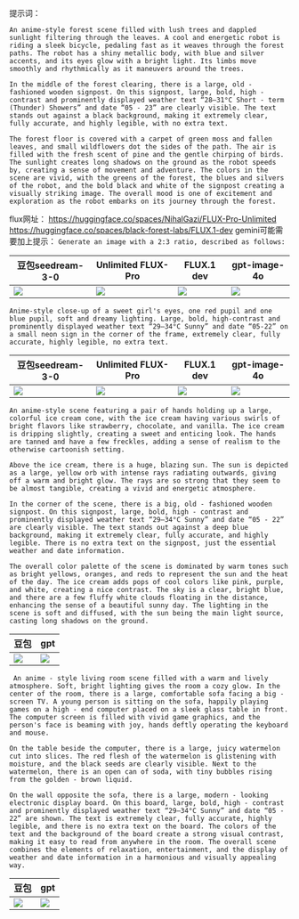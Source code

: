 提示词：
```
An anime-style forest scene filled with lush trees and dappled sunlight filtering through the leaves. A cool and energetic robot is riding a sleek bicycle, pedaling fast as it weaves through the forest paths. The robot has a shiny metallic body, with blue and silver accents, and its eyes glow with a bright light. Its limbs move smoothly and rhythmically as it maneuvers around the trees.

In the middle of the forest clearing, there is a large, old - fashioned wooden signpost. On this signpost, large, bold, high - contrast and prominently displayed weather text “28–31°C Short - term (Thunder) Showers” and date “05 - 23” are clearly visible. The text stands out against a black background, making it extremely clear, fully accurate, and highly legible, with no extra text.

The forest floor is covered with a carpet of green moss and fallen leaves, and small wildflowers dot the sides of the path. The air is filled with the fresh scent of pine and the gentle chirping of birds. The sunlight creates long shadows on the ground as the robot speeds by, creating a sense of movement and adventure. The colors in the scene are vivid, with the greens of the forest, the blues and silvers of the robot, and the bold black and white of the signpost creating a visually striking image. The overall mood is one of excitement and exploration as the robot embarks on its journey through the forest. 
```
flux网址：
https://huggingface.co/spaces/NihalGazi/FLUX-Pro-Unlimited
https://huggingface.co/spaces/black-forest-labs/FLUX.1-dev
gemini可能需要加上提示：
`Generate an image with a 2:3 ratio, described as follows:`

| 豆包seedream-3-0                           | Unlimited FLUX-Pro<br>                   | FLUX.1 dev<br>                           | gpt-image-4o                            |
| ---------------------------------------- | ---------------------------------------- | ---------------------------------------- | --------------------------------------- |
| ![](Pasted%20image%2020250523161829.png) | ![](Pasted%20image%2020250523161755.png) | ![](Pasted%20image%2020250523162102.png) | ![](8ypMGeLKDsyrnKFmPduwDz2NhWhL9A.png) |



```
Anime-style close-up of a sweet girl's eyes, one red pupil and one blue pupil, soft and dreamy lighting. Large, bold, high-contrast and prominently displayed weather text “29–34°C Sunny” and date “05-22” on a small neon sign in the corner of the frame, extremely clear, fully accurate, highly legible, no extra text.
```

| 豆包seedream-3-0                           | Unlimited FLUX-Pro<br>                   | FLUX.1 dev<br>                           | gpt-image-4o                            |
| ---------------------------------------- | ---------------------------------------- | ---------------------------------------- | --------------------------------------- |
| ![](Pasted%20image%2020250523162431.png) | ![](Pasted%20image%2020250523162639.png) | ![](Pasted%20image%2020250523162525.png) | ![](eVT4HXjW3b9oFC84oDK9z5FEk15gzx.png) |


```
An anime-style scene featuring a pair of hands holding up a large, colorful ice cream cone, with the ice cream having various swirls of bright flavors like strawberry, chocolate, and vanilla. The ice cream is dripping slightly, creating a sweet and enticing look. The hands are tanned and have a few freckles, adding a sense of realism to the otherwise cartoonish setting.

Above the ice cream, there is a huge, blazing sun. The sun is depicted as a large, yellow orb with intense rays radiating outwards, giving off a warm and bright glow. The rays are so strong that they seem to be almost tangible, creating a vivid and energetic atmosphere.

In the corner of the scene, there is a big, old - fashioned wooden signpost. On this signpost, large, bold, high - contrast and prominently displayed weather text “29–34°C Sunny” and date “05 - 22” are clearly visible. The text stands out against a deep blue background, making it extremely clear, fully accurate, and highly legible. There is no extra text on the signpost, just the essential weather and date information.

The overall color palette of the scene is dominated by warm tones such as bright yellows, oranges, and reds to represent the sun and the heat of the day. The ice cream adds pops of cool colors like pink, purple, and white, creating a nice contrast. The sky is a clear, bright blue, and there are a few fluffy white clouds floating in the distance, enhancing the sense of a beautiful sunny day. The lighting in the scene is soft and diffused, with the sun being the main light source, casting long shadows on the ground. 

```


| 豆包                                       | gpt                                     |
| ---------------------------------------- | --------------------------------------- |
| ![](Pasted%20image%2020250523164344.png) | ![](azNnnKdPTZL5cI7kGKI8aTU2zqQfiO.png) |




```
 An anime - style living room scene filled with a warm and lively atmosphere. Soft, bright lighting gives the room a cozy glow. In the center of the room, there is a large, comfortable sofa facing a big - screen TV. A young person is sitting on the sofa, happily playing games on a high - end computer placed on a sleek glass table in front. The computer screen is filled with vivid game graphics, and the person's face is beaming with joy, hands deftly operating the keyboard and mouse.

On the table beside the computer, there is a large, juicy watermelon cut into slices. The red flesh of the watermelon is glistening with moisture, and the black seeds are clearly visible. Next to the watermelon, there is an open can of soda, with tiny bubbles rising from the golden - brown liquid.

On the wall opposite the sofa, there is a large, modern - looking electronic display board. On this board, large, bold, high - contrast and prominently displayed weather text “29–34°C Sunny” and date “05 - 22” are shown. The text is extremely clear, fully accurate, highly legible, and there is no extra text on the board. The colors of the text and the background of the board create a strong visual contrast, making it easy to read from anywhere in the room. The overall scene combines the elements of relaxation, entertainment, and the display of weather and date information in a harmonious and visually appealing way. 

```

| 豆包                                       | gpt                                     |
| ---------------------------------------- | --------------------------------------- |
| ![](Pasted%20image%2020250523164727.png) | ![](hWn0Vz9kr5Q7ij58Qbt7UwigAWcUsI.png) |

